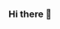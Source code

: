 ### Hi there 👋

<!--
**sanketkangle/sanketkangle** is a ✨ _special_ ✨ repository because its `README.md` (this file) appears on your GitHub profile.

Here are some ideas to get you started:

- 🔭 I’m currently working on improving my Data Science skill
- 🌱 I’m currently learning ...
- 👯 I’m looking to collaborate on the same (ML/DL projects) 
- 💬 Ask me about related topics, I would try to help as far as I can
- 📫 How to reach me: [linkdin](https://www.linkedin.com/in/sanket-kangle-460583a1/)  
- 🤔 Follow my articles on [medium](https://medium.com/@sanket.m.kangle)


